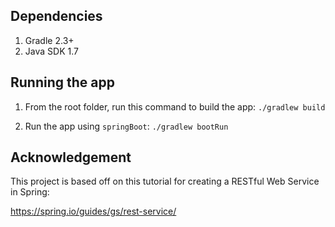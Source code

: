 
## Dependencies

1. Gradle 2.3+ 
2. Java SDK 1.7

## Running the app

1. From the root folder, run this command to build the app: `./gradlew build`

2. Run the app using `springBoot`: `./gradlew bootRun`

## Acknowledgement

This project is based off on this tutorial for creating a RESTful Web Service in Spring:

https://spring.io/guides/gs/rest-service/